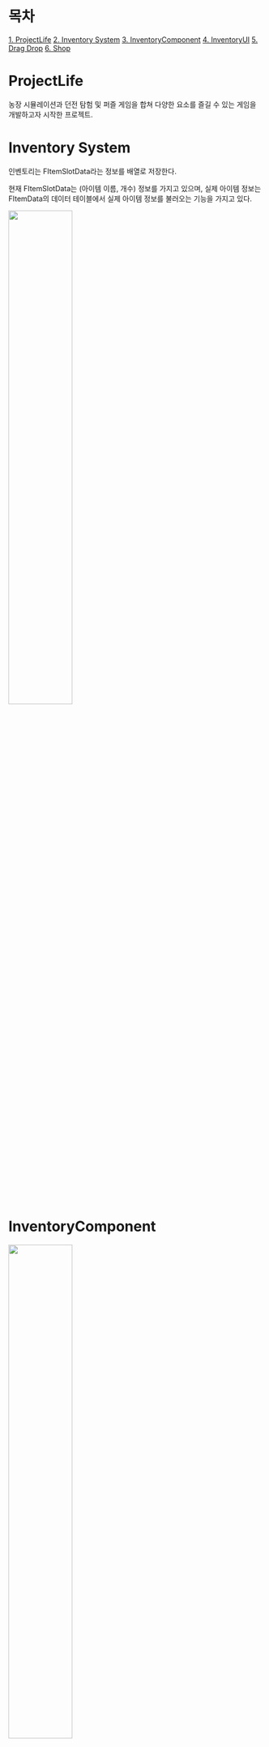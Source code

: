 # 목차

[1. ProjectLife](#projectlife)
[2. Inventory System](#inventory-system)
[3. InventoryComponent](#inventorycomponent)
[4. InventoryUI](#inventory-ui)
[5. Drag Drop](#drag-drop)
[6. Shop](#shop)


# ProjectLife

농장 시뮬레이션과 던전 탐험 및 퍼즐 게임을 합쳐 다양한 요소를 즐길 수 있는 게임을 개발하고자 시작한 프로젝트.

# Inventory System

인벤토리는 FItemSlotData라는 정보를 배열로 저장한다.

현재 FItemSlotData는 (아이템 이름, 개수) 정보를 가지고 있으며, 실제 아이템 정보는 FItemData의 데이터 테이블에서 실제 아이템 정보를 불러오는 기능을 가지고 있다.

<img src="ExplainImages/inventory01.png" width="50%">

# InventoryComponent

<img src="ExplainImages/inventory02.png" width="50%">

UInventoryComponent는 실질적인 인벤토리 기능을 담당한다.

인벤토리를 보유하는 Actor는 현재 ABasicPlayerController, AStorageBox, ACookActor이다.

1. 플레이어는 캐릭터가 인벤토리를 보유하는 것이 아니라 PlayerController가 보유하여 컨트롤하는 캐릭터가 바뀌어도 인벤토리는 같은 것을 사용할 수 있도록 했다.
2. AStorageBox는 맵에 존재하는 보관함으로 인벤토리를 보유한다.
3. ACookActor는 제조 기능(요리)을 위해 인벤토리에서 아이템을 보유하고, ACookActor의 인벤토리에 있는 재료를 기반으로 제작해 준다.

추후 다른 Actor들도 인벤토리를 보유할 수도 있으므로, 컴포넌트를 추가만으로 인벤토리의 다양한 기능을 쉽게 적용할 수 있다.

<img src="ExplainImages/inventory03.png" width="50%">

UInventoryComponent는 OnInventoryDataChanged를 통해 인벤토리의 데이터의 변경이 있을 시에 Broadcast()하여 인벤토리의 내용을 출력하는 UI들의 내용을 변경시켜 준다.

# Inventory UI

<img src="ExplainImages/inventory01.png" width="50%">

Inventory UI는 크게 UInventoryWidget 과 UItemSlot으로 구성되어 있다.
UInventoryWidget은 UItemSlot을 여러 개 보유한 컨테이너의 개념이며, UItemSlot은 UInventoryComponent 안에 있는 아이템 정보를 출력 및 사용을 위한 버튼형 슬롯이다.
플레이어 인벤토리와 보관함 등의 서로 다른 아이템 공간에 Drag Drop으로 아이템을 옮길 수 있다.

<img src="ExplainImages/inventoryUI01.png" width="50%">

다음 예시는 UInventoryWidget의 코드의 일부.
UpdateInventoryWidget()은 UInventoryWidget가 보유한 UItemSlot들을 TArray<UItemSlot*> 형태로 보유하고 있으며 이 슬롯들의 정보를 갱신시켜주는 역할을 한다.
InitInventoryWidget()에서 인벤토리 UI를 초기화하고, UInventoryComponent의 Delegate에 UpdateInventoryWidget()을 bind한다.
인벤토리의 데이터가 바뀔 때마다 Delegate를 Broadcast()하여 UpdateInventoryWidget()가 호출된다.

# Drag Drop

<img src="ExplainImages/inventoryUI02.png" width="50%">

위의 이미지처럼 Drag Drop을 구현하여 인벤토리 내부를 정리할 수 있다.

<img src="ExplainImages/dragdrop01.png" width="50%">

UItemSlot::NativeOnDragDetected()의 코드 일부.

유저가 인벤토리 슬롯을 드래그하면 슬롯의 데이터를 그대로 복사한다.

이 작업을 하면 유저가 슬롯에 마우스 커서를 올리고 클릭한 뒤에 마우스를 움직이면 아이템 슬롯이 드래그 되며 마우스를 따라다닌다.

<img src="ExplainImages/dragdrop02.png" width="50%">

UItemSlot::NativeOnDrop()의 코드 일부.

위에서 만들어진 Drag가 다른 UItemSlot의 위에 놓인다면 두 슬롯의 데이터를 서로 바꾸는 기능을 한다.

# Shop

<img src="ExplainImages/shop01.png" width="50%">

위의 이미지처럼 푸른 실린더 액터에 Interact()하면 위의 이미지처럼 상점 UI가 나타난다.

<img src="ExplainImages/shop02.png" width="50%">

원하는 아이템 개수만큼 조절한 뒤에 OK를 누르면 구매가 확정되어 아이템이 인벤토리에 추가된다.

<img src="ExplainImages/shop03.png" width="50%">

AShoppingActor는 Interact가 가능한 Actor로 IInteractive 인터페이스를 보유하고 있어서 플레이어의 키보드 E를 누르면 Interact()가 호출되어 Interact할 수 있다.

<img src="ExplainImages/shop04.png" width="50%">

AShoppingActor의 Interact()는 플레이어가 AShoppingActor 앞에서 E버튼을 눌렀을 때, UShoppingWidget을 생성한다.

<img src="ExplainImages/shop05.png" width="50%">

AShoppingActor는 BeginPlay()에서 ShoppingDataTable을 읽어 자신이 판매할 아이템 데이터를 불러올 수 있다.
ShoppingDataTable는 미리 설정된 FTableRowBase를 상속한 구조체를 통해 데이터 테이블 블루프린트로 관리되어 있다.